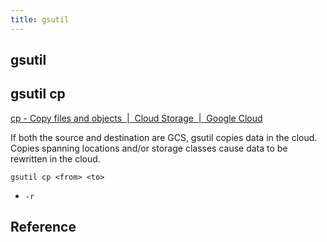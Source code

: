 ```yaml
---
title: gsutil
---
```


## gsutil


## gsutil cp
[cp \- Copy files and objects  \|  Cloud Storage  \|  Google Cloud](https://cloud.google.com/storage/docs/gsutil/commands/cp)

If both the source and destination are GCS, gsutil copies data in the cloud.
Copies spanning locations and/or storage classes cause data to be rewritten in the cloud.

```
gsutil cp <from> <to>
```

* `-r`

## Reference
